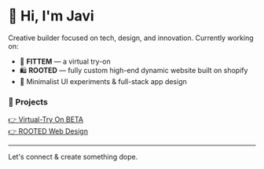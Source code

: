 # 👋 Hi, I'm Javi

Creative builder focused on tech, design, and innovation. Currently working on:

- 🔧 **FITTEM** — a virtual try-on
- 🛍 **ROOTED** — fully custom high-end dynamic website built on shopify
- 📱 Minimalist UI experiments & full-stack app design

### 🚀 Projects
[👉 Virtual-Try On BETA ](https://github.com/ViviereMori/fittem-showcase)  
[👉 ROOTED Web Design ](https://github.com/ViviereMori/rooted)  

---

Let's connect & create something dope.
